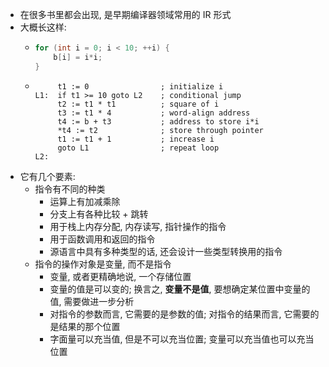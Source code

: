 - 在很多书里都会出现, 是早期编译器领域常用的 IR 形式
- 大概长这样:
	- ```cpp
	  for (int i = 0; i < 10; ++i) {
	      b[i] = i*i; 
	  }
	  ```
	- ```
	       t1 := 0                ; initialize i
	  L1:  if t1 >= 10 goto L2    ; conditional jump
	       t2 := t1 * t1          ; square of i
	       t3 := t1 * 4           ; word-align address
	       t4 := b + t3           ; address to store i*i
	       *t4 := t2              ; store through pointer
	       t1 := t1 + 1           ; increase i
	       goto L1                ; repeat loop
	  L2:
	  
	  ```
- 它有几个要素:
	- 指令有不同的种类
		- 运算上有加减乘除
		- 分支上有各种比较 + 跳转
		- 用于栈上内存分配, 内存读写, 指针操作的指令
		- 用于函数调用和返回的指令
		- 源语言中具有多种类型的话, 还会设计一些类型转换用的指令
	- 指令的操作对象是变量, 而不是指令
		- 变量, 或者更精确地说, 一个存储位置
		- 变量的值是可以变的; 换言之, **变量不是值**, 要想确定某位置中变量的值, 需要做进一步分析
		- 对指令的参数而言, 它需要的是参数的值; 对指令的结果而言, 它需要的是结果的那个位置
		- 字面量可以充当值, 但是不可以充当位置; 变量可以充当值也可以充当位置
